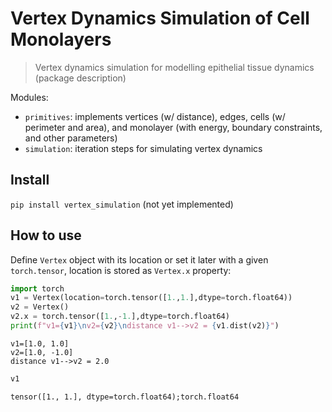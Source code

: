 <!--

#################################################
### THIS FILE WAS AUTOGENERATED! DO NOT EDIT! ###
#################################################
# file to edit: nbs/index.ipynb
# command to build the docs after a change: nbdev_build_docs

-->

# Vertex Dynamics Simulation of Cell Monolayers

> Vertex dynamics simulation for modelling epithelial tissue dynamics (package description)


Modules:
- `primitives`: implements vertices (w/ distance), edges, cells (w/ perimeter and area), and monolayer (with energy, boundary constraints, and other parameters)
- `simulation`: iteration steps for simulating vertex dynamics

## Install

`pip install vertex_simulation` (not yet implemented)

## How to use

Define `Vertex` object with its location or set it later with a given `torch.tensor`, location is stored as `Vertex.x` property:
<div class="codecell" markdown="1">
<div class="input_area" markdown="1">

```python
import torch
v1 = Vertex(location=torch.tensor([1.,1.],dtype=torch.float64))
v2 = Vertex()
v2.x = torch.tensor([1.,-1.],dtype=torch.float64)
print(f"v1={v1}\nv2={v2}\ndistance v1-->v2 = {v1.dist(v2)}")
```

</div>
<div class="output_area" markdown="1">

    v1=[1.0, 1.0]
    v2=[1.0, -1.0]
    distance v1-->v2 = 2.0


</div>

</div>
<div class="codecell" markdown="1">
<div class="input_area" markdown="1">

```python
v1
```

</div>
<div class="output_area" markdown="1">




    tensor([1., 1.], dtype=torch.float64);torch.float64



</div>

</div>
